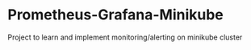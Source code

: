 # Prometheus-Grafana-Minikube
Project to learn and implement monitoring/alerting on minikube cluster
